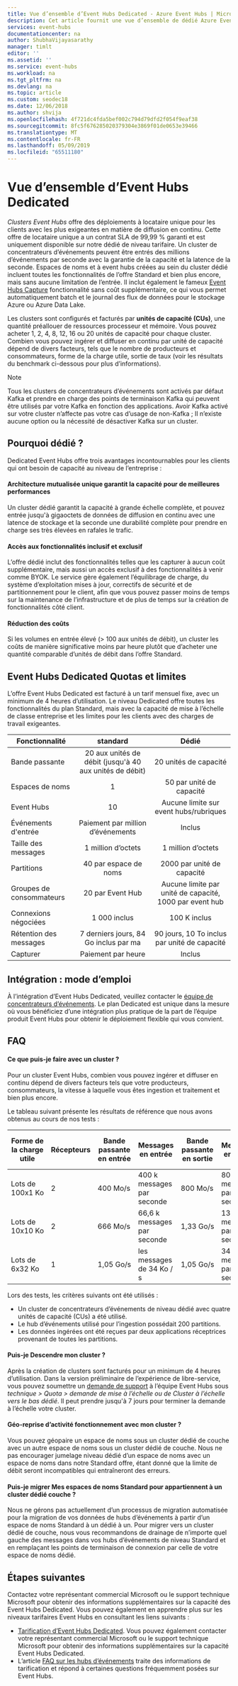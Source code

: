 ```yaml
---
title: Vue d’ensemble d’Event Hubs Dedicated - Azure Event Hubs | Microsoft Docs
description: Cet article fournit une vue d’ensemble de dédié Azure Event Hubs, qui offre des déploiements à locataire unique des concentrateurs d’événements.
services: event-hubs
documentationcenter: na
author: ShubhaVijayasarathy
manager: timlt
editor: ''
ms.assetid: ''
ms.service: event-hubs
ms.workload: na
ms.tgt_pltfrm: na
ms.devlang: na
ms.topic: article
ms.custom: seodec18
ms.date: 12/06/2018
ms.author: shvija
ms.openlocfilehash: 4f721dc4fda5bef002c794d79dfd2f054f9eaf38
ms.sourcegitcommit: 8fc5f676285020379304e3869f01de0653e39466
ms.translationtype: MT
ms.contentlocale: fr-FR
ms.lasthandoff: 05/09/2019
ms.locfileid: "65511180"
---
```

# <a name="overview-of-event-hubs-dedicated"></a>Vue d’ensemble d’Event Hubs Dedicated

*Clusters Event Hubs* offre des déploiements à locataire unique pour les clients avec les plus exigeantes en matière de diffusion en continu. Cette offre de locataire unique a un contrat SLA de 99,99 % garanti et est uniquement disponible sur notre dédié de niveau tarifaire. Un cluster de concentrateurs d’événements peuvent être entrés des millions d’événements par seconde avec la garantie de la capacité et la latence de la seconde. Espaces de noms et à event hubs créées au sein du cluster dédié incluent toutes les fonctionnalités de l’offre Standard et bien plus encore, mais sans aucune limitation de l’entrée. Il inclut également le fameux [Event Hubs Capture](event-hubs-capture-overview.md) fonctionnalité sans coût supplémentaire, ce qui vous permet automatiquement batch et le journal des flux de données pour le stockage Azure ou Azure Data Lake. 

Les clusters sont configurés et facturés par **unités de capacité (CUs)**, une quantité préallouer de ressources processeur et mémoire. Vous pouvez acheter 1, 2, 4, 8, 12, 16 ou 20 unités de capacité pour chaque cluster. Combien vous pouvez ingérer et diffuser en continu par unité de capacité dépend de divers facteurs, tels que le nombre de producteurs et consommateurs, forme de la charge utile, sortie de taux (voir les résultats du benchmark ci-dessous pour plus d’informations). 

> [!NOTE]
> Tous les clusters de concentrateurs d’événements sont activés par défaut Kafka et prendre en charge des points de terminaison Kafka qui peuvent être utilisés par votre Kafka en fonction des applications. Avoir Kafka activé sur votre cluster n’affecte pas votre cas d’usage de non-Kafka ; Il n’existe aucune option ou la nécessité de désactiver Kafka sur un cluster.

## <a name="why-dedicated"></a>Pourquoi dédié ?

Dedicated Event Hubs offre trois avantages incontournables pour les clients qui ont besoin de capacité au niveau de l’entreprise :

#### <a name="single-tenancy-guarantees-capacity-for-better-performance"></a>Architecture mutualisée unique garantit la capacité pour de meilleures performances

Un cluster dédié garantit la capacité à grande échelle complète, et pouvez entrée jusqu'à gigaoctets de données de diffusion en continu avec une latence de stockage et la seconde une durabilité complète pour prendre en charge ses très élevées en rafales le trafic. 

#### <a name="inclusive-and-exclusive-access-to-features"></a>Accès aux fonctionnalités inclusif et exclusif 
L’offre dédié inclut des fonctionnalités telles que les capturer à aucun coût supplémentaire, mais aussi un accès exclusif à des fonctionnalités à venir comme BYOK. Le service gère également l’équilibrage de charge, du système d’exploitation mises à jour, correctifs de sécurité et de partitionnement pour le client, afin que vous pouvez passer moins de temps sur la maintenance de l’infrastructure et de plus de temps sur la création de fonctionnalités côté client.  

#### <a name="cost-savings"></a>Réduction des coûts
Si les volumes en entrée élevé (> 100 aux unités de débit), un cluster les coûts de manière significative moins par heure plutôt que d’acheter une quantité comparable d’unités de débit dans l’offre Standard.


## <a name="event-hubs-dedicated-quotas-and-limits"></a>Event Hubs Dedicated Quotas et limites

L’offre Event Hubs Dedicated est facturé à un tarif mensuel fixe, avec un minimum de 4 heures d’utilisation. Le niveau Dedicated offre toutes les fonctionnalités du plan Standard, mais avec la capacité de mise à l’échelle de classe entreprise et les limites pour les clients avec des charges de travail exigeantes. 

| Fonctionnalité | standard | Dédié |
| --- |:---:|:---:|
| Bande passante | 20 aux unités de débit (jusqu'à 40 aux unités de débit) | 20 unités de capacité |
| Espaces de noms |  1 | 50 par unité de capacité |
| Event Hubs |  10 | Aucune limite sur event hubs/rubriques |
| Événements d'entrée | Paiement par million d’événements | Inclus |
| Taille des messages | 1 million d’octets | 1 million d’octets |
| Partitions | 40 par espace de noms | 2000 par unité de capacité |
| Groupes de consommateurs | 20 par Event Hub | Aucune limite par unité de capacité, 1000 par event hub |
| Connexions négociées | 1 000 inclus | 100 K inclus |
| Rétention des messages | 7 derniers jours, 84 Go inclus par ma | 90 jours, 10 To inclus par unité de capacité |
| Capturer | Paiement par heure | Inclus |

## <a name="how-to-onboard"></a>Intégration : mode d’emploi

À l’intégration d’Event Hubs Dedicated, veuillez contacter le [équipe de concentrateurs d’événements](mailto:askeventhubs@microsoft.com). Le plan Dedicated est unique dans la mesure où vous bénéficiez d’une intégration plus pratique de la part de l’équipe produit Event Hubs pour obtenir le déploiement flexible qui vous convient. 

## <a name="faqs"></a>FAQ

#### <a name="what-can-i-achieve-with-a-cluster"></a>Ce que puis-je faire avec un cluster ?

Pour un cluster Event Hubs, combien vous pouvez ingérer et diffuser en continu dépend de divers facteurs tels que votre producteurs, consommateurs, la vitesse à laquelle vous êtes ingestion et traitement et bien plus encore. 

Le tableau suivant présente les résultats de référence que nous avons obtenus au cours de nos tests :

| Forme de la charge utile | Récepteurs | Bande passante en entrée| Messages en entrée | Bande passante en sortie | Messages en sortie | Nombre total d’unités de débit | Unités de débit par unité de capacité |
| ------------- | --------- | ---------------- | ------------------ | ----------------- | ------------------- | --------- | ---------- |
| Lots de 100x1 Ko | 2 | 400 Mo/s | 400 k messages par seconde | 800 Mo/s | 800 k messages par seconde | 400 unités de débit | 100 unités de débit | 
| Lots de 10x10 Ko | 2 | 666 Mo/s | 66,6 k messages par seconde | 1,33 Go/s | 133 k messages par seconde | 666 unités de débit | 166 unités de débit |
| Lots de 6x32 Ko | 1 | 1,05 Go/s | les messages de 34 Ko / s | 1,05 Go/s | 34 Ko messages par seconde | 1 000 unités de débit | 250 unités de débit |

Lors des tests, les critères suivants ont été utilisés :

- Un cluster de concentrateurs d’événements de niveau dédié avec quatre unités de capacité (CUs) a été utilisé. 
- Le hub d’événements utilisé pour l’ingestion possédait 200 partitions. 
- Les données ingérées ont été reçues par deux applications réceptrices provenant de toutes les partitions.

#### <a name="can-i-scale-down-my-cluster"></a>Puis-je Descendre mon cluster ?

Après la création de clusters sont facturés pour un minimum de 4 heures d’utilisation. Dans la version préliminaire de l’expérience de libre-service, vous pouvez soumettre un [demande de support](https://ms.portal.azure.com/#create/Microsoft.Support) à l’équipe Event Hubs sous *technique > Quota > demande de mise à l’échelle ou de Cluster à l’échelle vers le bas dédié*. Il peut prendre jusqu'à 7 jours pour terminer la demande à l’échelle votre cluster. 

#### <a name="how-will-geo-dr-work-with-my-cluster"></a>Géo-reprise d’activité fonctionnement avec mon cluster ?

Vous pouvez géopaire un espace de noms sous un cluster dédié de couche avec un autre espace de noms sous un cluster dédié de couche. Nous ne pas encourager jumelage niveau dédié d’un espace de noms avec un espace de noms dans notre Standard offre, étant donné que la limite de débit seront incompatibles qui entraîneront des erreurs. 

#### <a name="can-i-migrate-my-standard-namespaces-to-belong-to-a-dedicated-tier-cluster"></a>Puis-je migrer Mes espaces de noms Standard pour appartiennent à un cluster dédié couche ?
Nous ne gérons pas actuellement d’un processus de migration automatisée pour la migration de vos données de hubs d’événements à partir d’un espace de noms Standard à un dédié à un. Pour migrer vers un cluster dédié de couche, nous vous recommandons de drainage de n’importe quel gauche des messages dans vos hubs d’événements de niveau Standard et en remplaçant les points de terminaison de connexion par celle de votre espace de noms dédié.

## <a name="next-steps"></a>Étapes suivantes

Contactez votre représentant commercial Microsoft ou le support technique Microsoft pour obtenir des informations supplémentaires sur la capacité des Event Hubs Dedicated. Vous pouvez également en apprendre plus sur les niveaux tarifaires Event Hubs en consultant les liens suivants :

- [Tarification d’Event Hubs Dedicated](https://azure.microsoft.com/pricing/details/event-hubs/). Vous pouvez également contacter votre représentant commercial Microsoft ou le support technique Microsoft pour obtenir des informations supplémentaires sur la capacité Event Hubs Dedicated.
- L’article [FAQ sur les hubs d’événements](event-hubs-faq.md) traite des informations de tarification et répond à certaines questions fréquemment posées sur Event Hubs.
